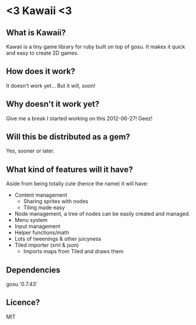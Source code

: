 # <3 Kawaii <3

## What is Kawaii?
Kawaii is a tiny game library for ruby built on top of gosu. It makes it quick and easy to create 2D games.

## How does it work?
It doesn't work yet... But it will, soon!

## Why doesn't it work yet?
Give me a break I started working on this 2012-06-27! Geez!

## Will this be distributed as a gem?
Yes, sooner or later.

## What kind of features will it have?
Aside from being totally cute (hence the name) it will have:
* Content management
	* Sharing sprites with nodes
	* Tiling made easy
* Node management, a tree of nodes can be easily created and managed.
* Menu system
* Input management
* Helper functions/math
* Lots of tweenings & other juicyness
* Tiled importer (xml & json)
	* Imports maps from Tiled and draws them

##  Dependencies
gosu '0.7.43'

## Licence?
MIT